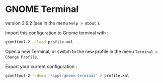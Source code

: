 # GNOME Terminal  

version 3.6.2 (see in the menu `Help > About` ).  


Import this configuration to Gnome terminal with :  

~~~bash
gconftool-2 --load profile.xml
~~~

Open a new Terminal, or switch to the new profile in the menu `Terminal > Change Profile`.

Export your current configuration :

~~~bash
gconftool-2 --dump '/apps/gnome-terminal' > profile.xml
~~~
